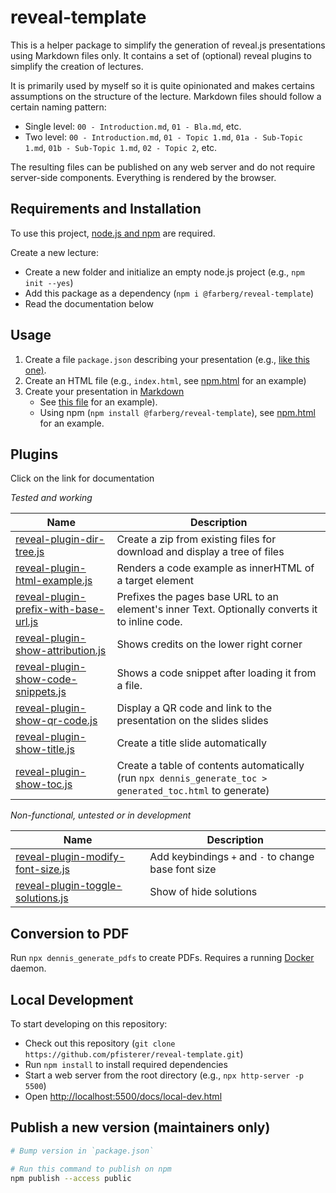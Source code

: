 # reveal-template

This is a helper package to simplify the generation of reveal.js presentations using Markdown files only. It contains a set of (optional) reveal plugins to simplify the creation of lectures.

It is primarily used by myself so it is quite opinionated and makes certains assumptions on the structure of the lecture. Markdown files should follow a certain naming pattern:
- Single level: `00 - Introduction.md`, `01 - Bla.md`, etc.
- Two level: `00 - Introduction.md`, `01 - Topic 1.md`, `01a - Sub-Topic 1.md`, `01b - Sub-Topic 1.md`, `02 - Topic 2`, etc.

The resulting files can be published on any web server and do not require server-side components. Everything is rendered by the browser.

## Requirements and Installation

To use this project, [node.js and npm](https://nodejs.org) are required.

Create a new lecture:
- Create a new folder and initialize an empty node.js project (e.g., `npm init --yes`)
- Add this package as a dependency (`npm i @farberg/reveal-template`)
- Read the documentation below

## Usage

1. Create a file `package.json` describing your presentation (e.g., [like this one)](docs/package.json).
2. Create an HTML file (e.g., `index.html`, see [npm.html](docs/npm.html) for an example)
3. Create your presentation in [Markdown](https://en.wikipedia.org/wiki/Markdown)
   - See <a href="docs/00 - Introduction.md">this file</a> for an example).
   - Using npm (`npm install @farberg/reveal-template`), see [npm.html](docs/npm.html) for an example.

## Plugins

Click on the link for documentation

*Tested and working* 

| Name                                                                                   | Description                                                                                               |
| -------------------------------------------------------------------------------------- | --------------------------------------------------------------------------------------------------------- |
| [reveal-plugin-dir-tree.js](http://plugins/reveal-plugin-dir-tree.js)                  | Create a zip from existing files for download and display a tree of files                                 |
| [reveal-plugin-html-example.js](plugins/reveal-plugin-html-example.js)                 | Renders a code example as innerHTML of a target element                                                   |
| [reveal-plugin-prefix-with-base-url.js](plugins/reveal-plugin-prefix-with-base-url.js) | Prefixes the pages base URL to an element's inner Text. Optionally converts it to inline code.            |
| [reveal-plugin-show-attribution.js](plugins/reveal-plugin-show-attribution.js)         | Shows credits on the lower right corner                                                                   |
| [reveal-plugin-show-code-snippets.js](plugins/reveal-plugin-show-code-snippets.js)     | Shows a code snippet after loading it from a file.                                                        |
| [reveal-plugin-show-qr-code.js](plugins/reveal-plugin-show-qr-code.js)                 | Display a QR code and link to the presentation on the slides slides                                       |
| [reveal-plugin-show-title.js](plugins/reveal-plugin-show-title.js)                     | Create a title slide automatically                                                                        |
| [reveal-plugin-show-toc.js](plugins/reveal-plugin-show-toc.js)                         | Create a table of contents automatically (run `npx dennis_generate_toc > generated_toc.html` to generate) |

*Non-functional, untested or in development*

| Name                                                                           | Description                                          |
| ------------------------------------------------------------------------------ | ---------------------------------------------------- |
| [reveal-plugin-modify-font-size.js](plugins/reveal-plugin-modify-font-size.js) | Add keybindings `+` and `-` to change base font size |
| [reveal-plugin-toggle-solutions.js](plugins/reveal-plugin-toggle-solutions.js) | Show of hide solutions                               |

## Conversion to PDF

Run `npx dennis_generate_pdfs` to create PDFs. Requires a running [Docker](https://www.docker.com/) daemon.

## Local Development

To start developing on this repository:
- Check out this repository (`git clone https://github.com/pfisterer/reveal-template.git`)
- Run `npm install` to install required dependencies
- Start a web server from the root directory (e.g., `npx http-server -p 5500`)
- Open <http://localhost:5500/docs/local-dev.html>

## Publish a new version (maintainers only)

```bash
# Bump version in `package.json`

# Run this command to publish on npm
npm publish --access public
```